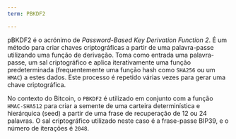 ```yaml
---
term: PBKDF2

---
```

pBKDF2 é o acrónimo de *Password-Based Key Derivation Function 2*. É um método para criar chaves criptográficas a partir de uma palavra-passe utilizando uma função de derivação. Toma como entrada uma palavra-passe, um sal criptográfico e aplica iterativamente uma função predeterminada (frequentemente uma função hash como `SHA256` ou um `HMAC`) a estes dados. Este processo é repetido várias vezes para gerar uma chave criptográfica.

No contexto do Bitcoin, o `PBKDF2` é utilizado em conjunto com a função `HMAC-SHA512` para criar a semente de uma carteira determinística e hierárquica (seed) a partir de uma frase de recuperação de 12 ou 24 palavras. O sal criptográfico utilizado neste caso é a frase-passe BIP39, e o número de iterações é `2048`.